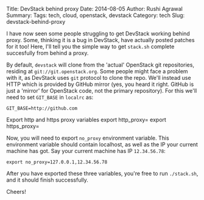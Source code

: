 Title: DevStack behind proxy
Date: 2014-08-05
Author: Rushi Agrawal
Summary: 
Tags: tech, cloud, openstack, devstack
Category: tech
Slug: devstack-behind-proxy

I have now seen some people struggling to get DevStack working behind proxy. Some, thinking it is a bug in DevStack, have actually posted patches for it too! Here, I'll tell you the simple way to get `stack.sh` complete succesfully from behind a proxy.

By default, `devstack` will clone from the 'actual' OpenStack git repositories, residing at `git://git.openstack.org`. Some people might face a problem with it, as DevStack uses `git` protocol to clone the repo. We'll instead use HTTP which is provided by GitHub mirror  (yes, you heard it right. GitHub is just a 'mirror' for OpenStack code, not the primary repository). For this we'll need to set `GIT_BASE` in `localrc` as:

    GIT_BASE=http://github.com

Export http and https proxy variables
    export http_proxy=<your-http-proxy>
    export https_proxy=<your-https-proxy>

Now, you will need to export `no_proxy` environment variable. This environment variable should contain localhost, as well as the IP your current machine has got. Say your current machine has IP `12.34.56.78`:

    export no_proxy=127.0.0.1,12.34.56.78

After you have exported these three variables, you're free to run `./stack.sh`, and it should finish successfully.

Cheers!

